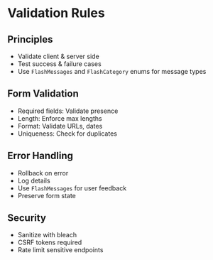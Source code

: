 # Validation Rules

## Principles
- Validate client & server side
- Test success & failure cases
- Use `FlashMessages` and `FlashCategory` enums for message types

## Form Validation
- Required fields: Validate presence
- Length: Enforce max lengths
- Format: Validate URLs, dates
- Uniqueness: Check for duplicates

## Error Handling
- Rollback on error
- Log details
- Use `FlashMessages` for user feedback
- Preserve form state

## Security
- Sanitize with bleach
- CSRF tokens required
- Rate limit sensitive endpoints

